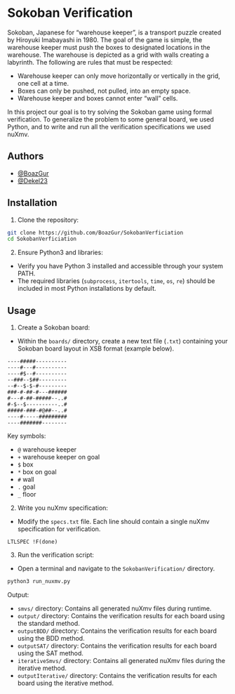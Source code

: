 
# Sokoban Verification

Sokoban, Japanese for “warehouse keeper”, is a transport puzzle created by
Hiroyuki Imabayashi in 1980. The goal of the game is simple, the warehouse
keeper must push the boxes to designated locations in the warehouse.
The warehouse is depicted as a grid with walls creating a labyrinth. The
following are rules that must be respected:

* Warehouse keeper can only move horizontally or vertically in the grid, one cell at a time.
* Boxes can only be pushed, not pulled, into an empty space.
* Warehouse keeper and boxes cannot enter “wall” cells.

In this project our goal is to try solving the Sokoban game using formal verification. To generalize the problem to some general board, we used Python, and to write and run all the verification specifications we used nuXmv.
## Authors

- [@BoazGur](https://github.com/BoazGur)
- [@Dekel23](https://github.com/Dekel23)


## Installation

1. Clone the repository:

```bash
git clone https://github.com/BoazGur/SokobanVerficiation
cd SokobanVerficiation
```

2. Ensure Python3 and libraries:

* Verify you have Python 3 installed and accessible through your system PATH.
* The required libraries (```subprocess```, ```itertools```, ```time```, ```os```, ```re```) should be included in most Python installations by default. 


## Usage

1. Create a Sokoban board:

* Within the ```boards/``` directory, create a new text file (```.txt```) containing your Sokoban board layout in XSB format (example below).

```
----#####----------
----#---#----------
----#$--#----------
--###--$##---------
--#--$-$-#---------
###-#-##-#---######
#---#-##-#####--..#
#-$--$----------..#
#####-###-#@##--..#
----#-----#########
----#######--------
```

Key symbols:

* ```@```   warehouse keeper
* ```+```   warehouse keeper on goal
* ```$```   box
* ```*```   box on goal
* ```#```   wall
* ```.```   goal
* ```_```   floor

2. Write you nuXmv specification:

* Modify the ```specs.txt``` file. Each line should contain a single nuXmv specification for verification.

```nuXmv
LTLSPEC !F(done)
```

3. Run the verification script:

* Open a terminal and navigate to the ```SokobanVerification/``` directory.


```bash
python3 run_nuxmv.py
```

Output:
* ```smvs/``` directory: Contains all generated nuXmv files during runtime.
* ```output/``` directory: Contains the verification results for each board using the standard method.
* ```outputBDD/``` directory: Contains the verification results for each board using the BDD method.
* ```outputSAT/``` directory: Contains the verification results for each board using the SAT method.
* ```iterativeSmvs/``` directory: Contains all generated nuXmv files during the iterative method.
* ```outputIterative/``` directory: Contains the verification results for each board using the iterative method.